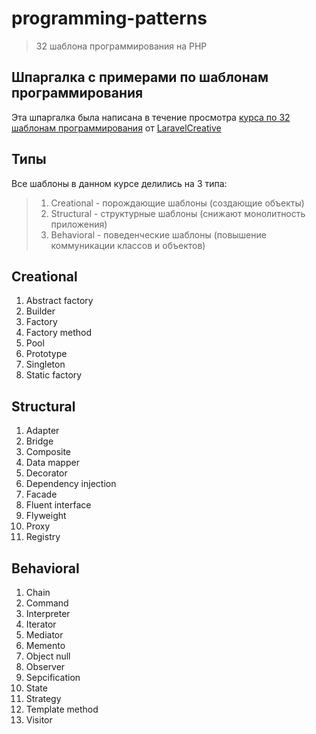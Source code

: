 # programming-patterns
> 32 шаблона программирования на PHP

## Шпаргалка с примерами по шаблонам программирования
Эта шпаргалка была написана в течение просмотра [курса по 32 шаблонам программирования](https://www.youtube.com/watch?v=9X_f2ApKf9I) от [LaravelCreative](https://www.youtube.com/@laravelcreative)

## Типы

Все шаблоны в данном курсе делились на 3 типа:
> 1. Creational - порождающие шаблоны (создающие объекты)
> 2. Structural - структурные шаблоны (снижают монолитность приложения)
> 3. Behavioral - поведенческие шаблоны (повышение коммуникации классов и объектов)

## Creational
1. Abstract factory
2. Builder
3. Factory
4. Factory method
5. Pool
6. Prototype
7. Singleton
8. Static factory

## Structural
1. Adapter
2. Bridge
3. Composite
4. Data mapper
5. Decorator
6. Dependency injection
7. Facade
8. Fluent interface
9. Flyweight
10. Proxy
11. Registry

## Behavioral
1. Chain
2. Command
3. Interpreter
4. Iterator
5. Mediator
6. Memento
7. Object null
8. Observer
9. Sepcification
10. State
11. Strategy
12. Template method
13. Visitor
